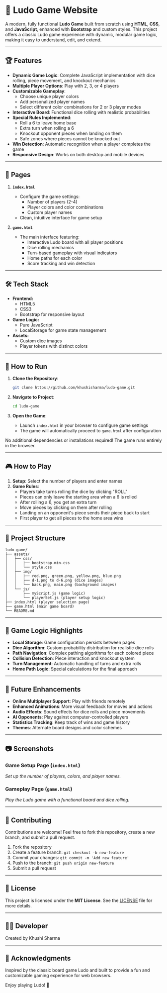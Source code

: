 # 🎲 Ludo Game Website

A modern, fully functional **Ludo Game** built from scratch using **HTML**, **CSS**, and **JavaScript**, enhanced with **Bootstrap** and custom styles. This project offers a classic Ludo game experience with dynamic, modular game logic, making it easy to understand, edit, and extend.

---

## 🏆 Features

- **Dynamic Game Logic**: Complete JavaScript implementation with dice rolling, piece movement, and knockout mechanics
- **Multiple Player Options**: Play with 2, 3, or 4 players
- **Customizable Gameplay**:
  - Choose unique player colors
  - Add personalized player names
  - Select different color combinations for 2 or 3 player modes
- **Interactive Board**: Functional dice rolling with realistic probabilities
- **Special Rules Implemented**:
  - Roll a 6 to leave home base
  - Extra turn when rolling a 6
  - Knockout opponent pieces when landing on them
  - Safe zones where pieces cannot be knocked out
- **Win Detection**: Automatic recognition when a player completes the game
- **Responsive Design**: Works on both desktop and mobile devices

---

## 📄 Pages

1. **`index.html`**
   - Configure the game settings:
     - Number of players (2-4)
     - Player colors and color combinations
     - Custom player names
   - Clean, intuitive interface for game setup

2. **`game.html`**
   - The main interface featuring:
     - Interactive Ludo board with all player positions
     - Dice rolling mechanics
     - Turn-based gameplay with visual indicators
     - Home paths for each color
     - Score tracking and win detection

---

## 🛠️ Tech Stack

- **Frontend:**
  - HTML5
  - CSS3
  - Bootstrap for responsive layout
- **Game Logic:**
  - Pure JavaScript
  - LocalStorage for game state management
- **Assets:**
  - Custom dice images
  - Player tokens with distinct colors

---

## 🚀 How to Run

1. **Clone the Repository**:
   ```bash
   git clone https://github.com/khushisharma/ludo-game.git
   ```

2. **Navigate to Project**:
   ```bash
   cd ludo-game
   ```

3. **Open the Game**:
   - Launch `index.html` in your browser to configure game settings
   - The game will automatically proceed to `game.html` after configuration

No additional dependencies or installations required! The game runs entirely in the browser.

---

## 🎮 How to Play

1. **Setup**: Select the number of players and enter names
2. **Game Rules**:
   - Players take turns rolling the dice by clicking "ROLL"
   - Pieces can only leave the starting area when a 6 is rolled
   - After rolling a 6, you get an extra turn
   - Move pieces by clicking on them after rolling
   - Landing on an opponent's piece sends their piece back to start
   - First player to get all pieces to the home area wins

---

## 📁 Project Structure

```
ludo-game/
├── assets/
│   ├── css/
│   │   ├── bootstrap.min.css
│   │   └── style.css
│   ├── img/
│   │   ├── red.png, green.png, yellow.png, blue.png
│   │   ├── d-1.png to d-6.png (dice images)
│   │   └── back.png, main.png (background images)
│   └── js/
│       ├── myScript.js (game logic)
│       └── playerSet.js (player setup logic)
├── index.html (player selection page)
├── game.html (main game board)
└── README.md
```

---

## 🧠 Game Logic Highlights

- **Local Storage**: Game configuration persists between pages
- **Dice Algorithm**: Custom probability distribution for realistic dice rolls
- **Path Navigation**: Complex pathing algorithms for each colored piece
- **Collision Detection**: Piece interaction and knockout system
- **Turn Management**: Automatic handling of turns and extra rolls
- **Home Path Logic**: Special calculations for the final approach

---

## 🌟 Future Enhancements

- **Online Multiplayer Support**: Play with friends remotely
- **Enhanced Animations**: More visual feedback for moves and actions
- **Audio Effects**: Sound effects for dice rolls and piece movements
- **AI Opponents**: Play against computer-controlled players
- **Statistics Tracking**: Keep track of wins and game history
- **Themes**: Alternate board designs and color schemes

---

## 📷 Screenshots

### Game Setup Page (`index.html`)
*Set up the number of players, colors, and player names.*

### Gameplay Page (`game.html`)
*Play the Ludo game with a functional board and dice rolling.*

---

## 🤝 Contributing

Contributions are welcome! Feel free to fork this repository, create a new branch, and submit a pull request.

1. Fork the repository
2. Create a feature branch: `git checkout -b new-feature`
3. Commit your changes: `git commit -m 'Add new feature'`
4. Push to the branch: `git push origin new-feature`
5. Submit a pull request

---

## 📜 License

This project is licensed under the **MIT License**. See the [LICENSE](LICENSE) file for more details.

---

## 👩‍💻 Developer

Created by Khushi Sharma

---

## 🙌 Acknowledgments

Inspired by the classic board game Ludo and built to provide a fun and customizable gaming experience for web browsers.

Enjoy playing Ludo! 🎲
